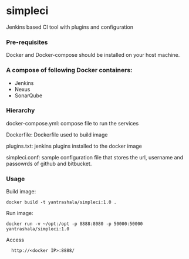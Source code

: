 # simpleci
Jenkins based CI tool with plugins and configuration

### Pre-requisites
Docker and Docker-compose should be installed on your host machine.

### A compose of following Docker containers:

* Jenkins
* Nexus
* SonarQube

### Hierarchy

docker-compose.yml: compose file to run the services

Dockerfile: Dockerfile used to build image

plugins.txt: jenkins plugins installed to the docker image

simpleci.conf: sample configuration file that stores the url, username and passowrds of github and bitbucket.

### Usage

Build image:

```shell
docker build -t yantrashala/simpleci:1.0 .
```

Run image:

```shell
docker run -v ~/opt:/opt -p 8888:8080 -p 50000:50000 yantrashala/simpleci:1.0
```

Access 
```shell
  http://<docker IP>:8888/
```
